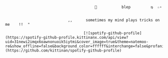                                             🦇           𝚋𝚕𝚎𝚙         ♍︎  ☆⋆


                                ,,      sometimes my mind plays tricks on me    !!  "

                                       [![spotify-github-profile](https://spotify-github-profile.kittinanx.com/api/view?uid=31newi2imqx6oawnonuoik5iytmi&cover_image=true&theme=natemoo-re&show_offline=false&background_color=ffffff&interchange=false&profanity=false&bar_color=ffb5af&bar_color_cover=false)](https://github.com/kittinan/spotify-github-profile)
  

